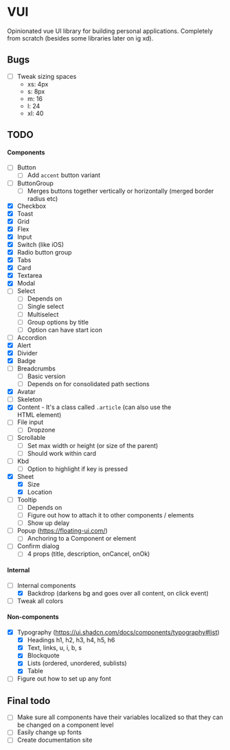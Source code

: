 # VUI

Opinionated vue UI library for building personal applications. Completely from scratch (besides some libraries later on ig xd).

## Bugs

- [ ] Tweak sizing spaces
  - xs: 4px
  - s: 8px
  - m: 16
  - l: 24
  - xl: 40

## TODO

#### Components

- [ ] Button
  - [ ] Add `accent` button variant
- [ ] ButtonGroup
  - [ ] Merges buttons together vertically or horizontally (merged border radius etc)
- [x] Checkbox
- [x] Toast
- [x] Grid
- [x] Flex
- [x] Input
- [x] Switch (like iOS)
- [x] Radio button group
- [x] Tabs
- [x] Card
- [x] Textarea
- [x] Modal
- [ ] Select
  - [ ] Depends on <Popup />
  - [ ] Single select
  - [ ] Multiselect
  - [ ] Group options by title
  - [ ] Option can have start icon
- [ ] Accordion
- [x] Alert
- [x] Divider
- [x] Badge
- [ ] Breadcrumbs
  - [ ] Basic version
  - [ ] Depends on <Popup /> for consolidated path sections
- [x] Avatar
- [ ] Skeleton
- [x] Content - It's a class called `.article` (can also use the <article /> HTML element)
- [ ] File input
  - [ ] Dropzone
- [ ] Scrollable
  - [ ] Set max width or height (or size of the parent)
  - [ ] Should work within card
- [ ] Kbd
  - [ ] Option to highlight if key is pressed
- [x] Sheet
  - [x] Size
  - [x] Location
- [ ] Tooltip
  - [ ] Depends on <Popup />
  - [ ] Figure out how to attach it to other components / elements
  - [ ] Show up delay

- [ ] Popup (https://floating-ui.com/)
  - [ ] Anchoring to a Component or element

- [ ] Confirm dialog
  - [ ] 4 props (title, description, onCancel, onOk)

#### Internal

- [ ] Internal components
  - [x] Backdrop (darkens bg and goes over all content, on click event)
- [ ] Tweak all colors

#### Non-components

- [x] Typography (https://ui.shadcn.com/docs/components/typography#list)
  - [x] Headings h1, h2, h3, h4, h5, h6
  - [x] Text, links, u, i, b, s
  - [x] Blockquote
  - [x] Lists (ordered, unordered, sublists)
  - [x] Table

- [ ] Figure out how to set up any font

## Final todo

- [ ] Make sure all components have their variables localized so that they can be changed on a component level
- [ ] Easily change up fonts
- [ ] Create documentation site
